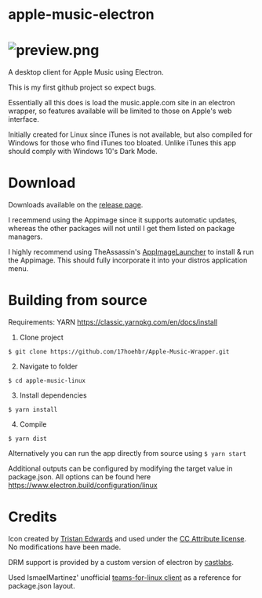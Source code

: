 # apple-music-electron
![preview.png](https://raw.githubusercontent.com/17hoehbr/apple-music-electron/master/preview.png)
=======
A desktop client for Apple Music using Electron.

This is my first github project so expect bugs.

Essentially all this does is load the music.apple.com site in an electron wrapper, so features available will be limited to those on Apple's web interface.

Initially created for Linux since iTunes is not available, but also compiled for Windows for those who find iTunes too bloated. Unlike iTunes this app should comply with Windows 10's Dark Mode.
# Download
Downloads available on the [release page](https://github.com/17hoehbr/apple-music-electron/releases).

I recemmend using the Appimage since it supports automatic updates, whereas the other packages will not until I get them listed on package managers.

I highly recommend using TheAssassin's [AppImageLauncher](https://github.com/TheAssassin/AppImageLauncher) to install & run the Appimage. This should fully incorporate it into your distros application menu.

# Building from source
Requirements: YARN https://classic.yarnpkg.com/en/docs/install

1. Clone project

```$ git clone https://github.com/17hoehbr/Apple-Music-Wrapper.git```

2. Navigate to folder 

```$ cd apple-music-linux```

3. Install dependencies

```$ yarn install```

4. Compile

```$ yarn dist```

Alternatively you can run the app directly from source using
```$ yarn start```

Additional outputs can be configured by modifying the target value in package.json. All options can be found here https://www.electron.build/configuration/linux

# Credits
Icon created by [Tristan Edwards](https://dribbble.com/tristanedwards) and used under the [CC Attribute license](https://creativecommons.org/licenses/by/3.0/). No modifications have been made.

DRM support is provided by a custom version of electron by [castlabs](https://github.com/castlabs/electron-releases/).

Used IsmaelMartinez' unofficial [teams-for-linux client](https://github.com/IsmaelMartinez/teams-for-linux) as a reference for package.json layout.